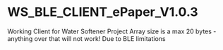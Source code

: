 # WS_BLE_CLIENT_ePaper_V1.0.3
Working Client for Water Softener Project
Array size is a max 20 bytes - anything over that will not work!
Due to BLE limitations

